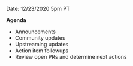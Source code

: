 Date: 12/23/2020 5pm PT

**Agenda**
- Announcements
- Community updates
- Upstreaming updates
- Action item followups
- Review open PRs and determine next actions